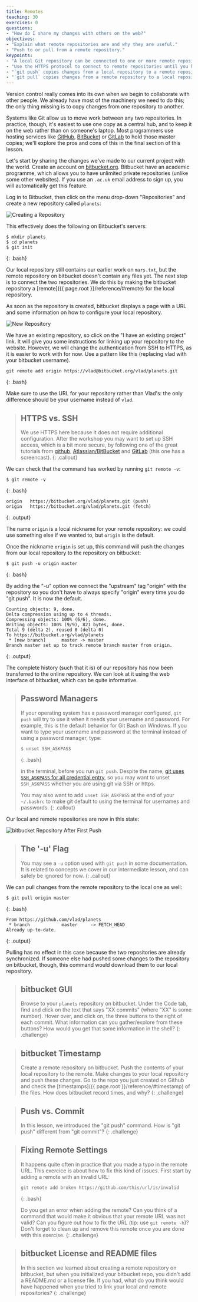 ```yaml
---
title: Remotes
teaching: 30
exercises: 0
questions:
- "How do I share my changes with others on the web?"
objectives:
- "Explain what remote repositories are and why they are useful."
- "Push to or pull from a remote repository."
keypoints:
- "A local Git repository can be connected to one or more remote repositories."
- "Use the HTTPS protocol to connect to remote repositories until you have learned how to set up SSH."
- "`git push` copies changes from a local repository to a remote repository."
- "`git pull` copies changes from a remote repository to a local repository."
---
```


Version control really comes into its own when we begin to collaborate with
other people.  We already have most of the machinery we need to do this; the
only thing missing is to copy changes from one repository to another.

Systems like Git allow us to move work between any two repositories.  In
practice, though, it's easiest to use one copy as a central hub, and to keep it
on the web rather than on someone's laptop.  Most programmers use hosting
services like [GitHub](http://github.com), [BitBucket](http://bitbucket.org) or
[GitLab](http://gitlab.com/) to hold those master copies; we'll explore the pros and cons of this in the final section of this lesson.

Let's start by sharing the changes we've made to our current project
with the world. Create an account on [bitbucket.org](https://bitbucket.org). Bitbucket have an academic programme, which
allows you to have unlimited private repositories (unlike some other
websites). If you use an `.ac.uk` email address to sign up, you will
automatically get this feature.

Log in to Bitbucket, then click on the menu drop-down "Repositories" and
create a new repository called `planets`:

![Creating a Repository](../fig/bitbucket-new-repo.png)

This effectively does the following on Bitbucket's servers:

~~~
$ mkdir planets
$ cd planets
$ git init
~~~
{: .bash}

Our local repository still contains our earlier work on `mars.txt`, but the
remote repository on bitbucket doesn't contain any files yet.
The next step is to connect the two repositories.  We do this by making the
bitbucket repository a [remote]({{ page.root }}/reference/#remote) for the local repository.

As soon as the repository is created, bitbucket displays a page with a
URL and some information on how to configure your local repository.

![New Repository](../fig/bitbucket-new-repo-empty.png)

We have an existing repository, so click on the "I have an existing
project" link. It will give you some instructions for linking up your
repository to the website. However, we will change the
authentication from SSH to HTTPS, as it is easier to work with for
now. Use a pattern like this (replacing vlad with your bitbucket username).

~~~
git remote add origin https://vlad@bitbucket.org/vlad/planets.git
~~~
{: .bash}

Make sure to use the URL for your repository rather than Vlad's: the only
difference should be your username instead of `vlad`.

> ## HTTPS vs. SSH
>
> We use HTTPS here because it does not require additional configuration.  After
> the workshop you may want to set up SSH access, which is a bit more secure, by
> following one of the great tutorials from
> [github](https://help.github.com/articles/generating-ssh-keys),
> [Atlassian/BitBucket](https://confluence.atlassian.com/display/BITBUCKET/Set+up+SSH+for+Git)
> and [GitLab](https://about.gitlab.com/2014/03/04/add-ssh-key-screencast/)
> (this one has a screencast).
{: .callout}

We can check that the command has worked by running `git remote -v`:

~~~
$ git remote -v
~~~
{: .bash}

~~~
origin   https://bitbucket.org/vlad/planets.git (push)
origin   https://bitbucket.org/vlad/planets.git (fetch)
~~~
{: .output}

The name `origin` is a local nickname for your remote repository: we could use
something else if we wanted to, but `origin` is the default.

Once the nickname `origin` is set up, this command will push the changes from
our local repository to the repository on bitbucket:

~~~
$ git push -u origin master
~~~
{: .bash}

By adding the "-u" option we connect the "upstream" tag "origin" with
the repository so you don't have to always specify "origin" every time you
do "git push". It is now the default.

~~~
Counting objects: 9, done.
Delta compression using up to 4 threads.
Compressing objects: 100% (6/6), done.
Writing objects: 100% (9/9), 821 bytes, done.
Total 9 (delta 2), reused 0 (delta 0)
To https://bitbucket.org/vlad/planets
 * [new branch]      master -> master
Branch master set up to track remote branch master from origin.
~~~
{: .output}

The complete history (such that it is) of our repository has now been
transferred to the online repository. We can look at it using the web
interface of bitbucket, which can be quite informative.


> ## Password Managers
>
> If your operating system has a password manager configured, `git push` will
> try to use it when it needs your username and password.  For example, this
> is the default behavior for Git Bash on Windows. If you want to type your
> username and password at the terminal instead of using a password manager,
> type:
>
> ~~~
> $ unset SSH_ASKPASS
> ~~~
> {: .bash}
>
> in the terminal, before you run `git push`.  Despite the name, [git uses
> `SSH_ASKPASS` for all credential
> entry](http://git-scm.com/docs/gitcredentials#_requesting_credentials), so
> you may want to unset `SSH_ASKPASS` whether you are using git via SSH or
> https.
>
> You may also want to add `unset SSH_ASKPASS` at the end of your `~/.bashrc`
> to make git default to using the terminal for usernames and passwords.
{: .callout}

Our local and remote repositories are now in this state:

![bitbucket Repository After First Push](../fig/github-repo-after-first-push.svg)

> ## The '-u' Flag
>
> You may see a `-u` option used with `git push` in some documentation.  It is
> related to concepts we cover in our intermediate lesson, and can safely be
> ignored for now.
{: .callout}

We can pull changes from the remote repository to the local one as well:

~~~
$ git pull origin master
~~~
{: .bash}

~~~
From https://github.com/vlad/planets
 * branch            master     -> FETCH_HEAD
Already up-to-date.
~~~
{: .output}

Pulling has no effect in this case because the two repositories are already
synchronized.  If someone else had pushed some changes to the repository on
bitbucket, though, this command would download them to our local repository.

> ## bitbucket GUI
>
> Browse to your `planets` repository on bitbucket.
> Under the Code tab, find and click on the text that says "XX commits" (where "XX" is some number).
> Hover over, and click on, the three buttons to the right of each commit.
> What information can you gather/explore from these buttons?
> How would you get that same information in the shell?
{: .challenge}

> ## bitbucket Timestamp
>
> Create a remote repository on bitbucket.  Push the contents of your local
> repository to the remote.  Make changes to your local repository and push
> these changes.  Go to the repo you just created on Github and check the
> [timestamps]({{ page.root }}/reference/#timestamp) of the files.  How does bitbucket record
> times, and why?
{: .challenge}

> ## Push vs. Commit
>
> In this lesson, we introduced the "git push" command.
> How is "git push" different from "git commit"?
{: .challenge}

> ## Fixing Remote Settings
>
> It happens quite often in practice that you made a typo in the
> remote URL. This exercice is about how to fix this kind of issues.
> First start by adding a remote with an invalid URL:
>
> ~~~
> git remote add broken https://github.com/this/url/is/invalid
> ~~~
> {: .bash}
>
> Do you get an error when adding the remote? Can you think of a
> command that would make it obvious that your remote URL was not
> valid? Can you figure out how to fix the URL (tip: use `git remote
> -h`)? Don't forget to clean up and remove this remote once you are
> done with this exercise.
{: .challenge}

> ## bitbucket License and README files
>
> In this section we learned about creating a remote repository on bitbucket, but when you initialized your
> bitbucket repo, you didn't add a README.md or a license file. If you had, what do you think would have happened when
> you tried to link your local and remote repositories?
{: .challenge}
